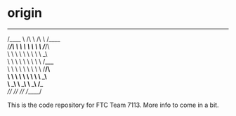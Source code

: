 origin
======
 ______    __    __    ______
/\____ \  /\ \  /\ \  /\____ \
\/___/\ \ \ \ \ \ \ \ \/___/\ \
     \ \ \ \ \ \ \ \ \     \_\ \
      \ \ \ \ \ \ \ \ \   /\___ \
       \ \ \ \ \ \ \ \ \  \/__/\ \
	    \ \ \ \ \ \ \ \ \   __\_\ \
		 \ \_\ \ \_\ \ \_\ /\______\
		  \/_/  \/_/  \/_/ \/______/
		  
This is the code repository for FTC Team 7113. 
More info to come in a bit.		  
